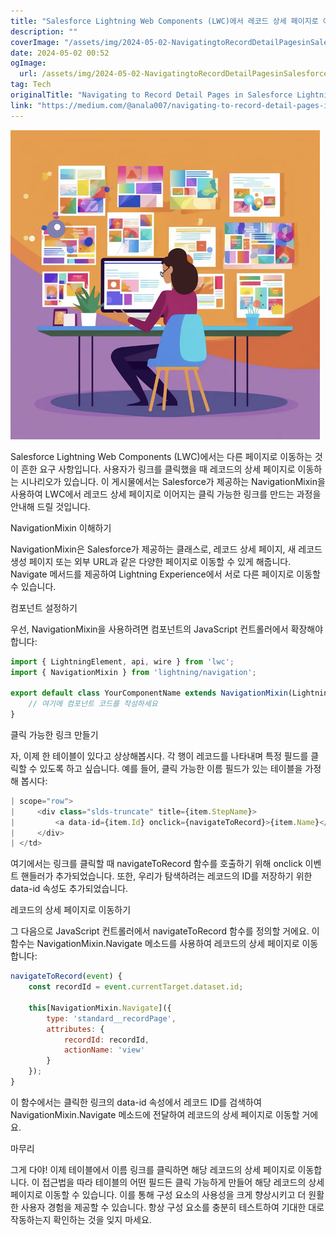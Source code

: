 ```yaml
---
title: "Salesforce Lightning Web Components (LWC)에서 레코드 상세 페이지로 이동하는 방법"
description: ""
coverImage: "/assets/img/2024-05-02-NavigatingtoRecordDetailPagesinSalesforceLightningWebComponentsLWC_0.png"
date: 2024-05-02 00:52
ogImage: 
  url: /assets/img/2024-05-02-NavigatingtoRecordDetailPagesinSalesforceLightningWebComponentsLWC_0.png
tag: Tech
originalTitle: "Navigating to Record Detail Pages in Salesforce Lightning Web Components (LWC)"
link: "https://medium.com/@anala007/navigating-to-record-detail-pages-in-salesforce-lightning-web-components-lwc-cf7bfe3e6e97"
---
```



![이미지](/assets/img/2024-05-02-NavigatingtoRecordDetailPagesinSalesforceLightningWebComponentsLWC_0.png)

Salesforce Lightning Web Components (LWC)에서는 다른 페이지로 이동하는 것이 흔한 요구 사항입니다. 사용자가 링크를 클릭했을 때 레코드의 상세 페이지로 이동하는 시나리오가 있습니다. 이 게시물에서는 Salesforce가 제공하는 NavigationMixin을 사용하여 LWC에서 레코드 상세 페이지로 이어지는 클릭 가능한 링크를 만드는 과정을 안내해 드릴 것입니다.

NavigationMixin 이해하기

NavigationMixin은 Salesforce가 제공하는 클래스로, 레코드 상세 페이지, 새 레코드 생성 페이지 또는 외부 URL과 같은 다양한 페이지로 이동할 수 있게 해줍니다. Navigate 메서드를 제공하여 Lightning Experience에서 서로 다른 페이지로 이동할 수 있습니다.

<div class="content-ad"></div>

컴포넌트 설정하기

우선, NavigationMixin을 사용하려면 컴포넌트의 JavaScript 컨트롤러에서 확장해야 합니다:

```js
import { LightningElement, api, wire } from 'lwc';
import { NavigationMixin } from 'lightning/navigation';

export default class YourComponentName extends NavigationMixin(LightningElement) {
    // 여기에 컴포넌트 코드를 작성하세요
}
```

클릭 가능한 링크 만들기

<div class="content-ad"></div>

자, 이제 한 테이블이 있다고 상상해봅시다. 각 행이 레코드를 나타내며 특정 필드를 클릭할 수 있도록 하고 싶습니다. 예를 들어, 클릭 가능한 이름 필드가 있는 테이블을 가정해 봅시다:

```js
| scope="row">
|     <div class="slds-truncate" title={item.StepName}>
|         <a data-id={item.Id} onclick={navigateToRecord}>{item.Name}</a>
|     </div>
| </td>
```

여기에서는 링크를 클릭할 때 navigateToRecord 함수를 호출하기 위해 onclick 이벤트 핸들러가 추가되었습니다. 또한, 우리가 탐색하려는 레코드의 ID를 저장하기 위한 data-id 속성도 추가되었습니다.

레코드의 상세 페이지로 이동하기

<div class="content-ad"></div>

그 다음으로 JavaScript 컨트롤러에서 navigateToRecord 함수를 정의할 거에요. 이 함수는 NavigationMixin.Navigate 메소드를 사용하여 레코드의 상세 페이지로 이동합니다:

```js
navigateToRecord(event) {
    const recordId = event.currentTarget.dataset.id;
    
    this[NavigationMixin.Navigate]({
        type: 'standard__recordPage',
        attributes: {
            recordId: recordId,
            actionName: 'view'
        }
    });
}
```

이 함수에서는 클릭한 링크의 data-id 속성에서 레코드 ID를 검색하여 NavigationMixin.Navigate 메소드에 전달하여 레코드의 상세 페이지로 이동할 거에요.

마무리

<div class="content-ad"></div>

그게 다야! 이제 테이블에서 이름 링크를 클릭하면 해당 레코드의 상세 페이지로 이동합니다. 이 접근법을 따라 테이블의 어떤 필드든 클릭 가능하게 만들어 해당 레코드의 상세 페이지로 이동할 수 있습니다. 이를 통해 구성 요소의 사용성을 크게 향상시키고 더 원활한 사용자 경험을 제공할 수 있습니다. 항상 구성 요소를 충분히 테스트하여 기대한 대로 작동하는지 확인하는 것을 잊지 마세요.